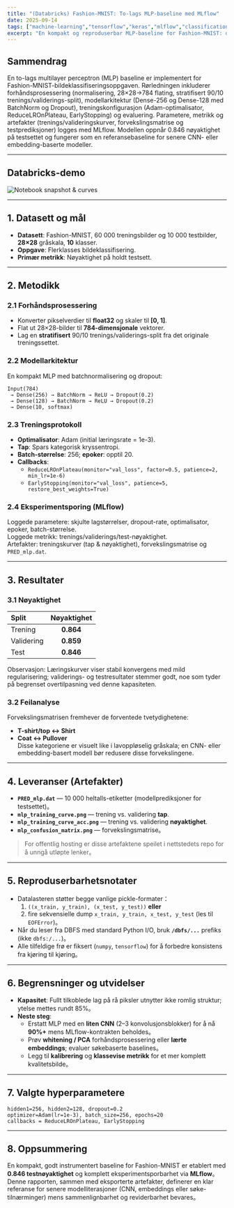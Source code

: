 ```yaml
---
title: "(Databricks) Fashion-MNIST: To-lags MLP-baseline med MLflow"
date: 2025-09-14
tags: ["machine-learning","tensorflow","keras","mlflow","classification","mnist"]
excerpt: "En kompakt og reproduserbar MLP-baseline for Fashion-MNIST: data, modell, treningsprotokoll, metrikk, feilanalyse og leveranser."
---
```


## Sammendrag
En to-lags multilayer perceptron (MLP) baseline er implementert for Fashion-MNIST-bildeklassifiseringsoppgaven. Rørledningen inkluderer forhåndsprosessering (normalisering, 28×28→784 flating, stratifisert 90/10 trenings/validerings-split), modellarkitektur (Dense-256 og Dense-128 med BatchNorm og Dropout), treningskonfigurasjon (Adam-optimalisator, ReduceLROnPlateau, EarlyStopping) og evaluering. Parametere, metrikk og artefakter (trenings/valideringskurver, forvekslingsmatrise og testprediksjoner) logges med MLflow. Modellen oppnår 0.846 nøyaktighet på testsettet og fungerer som en referansebaseline for senere CNN- eller embedding-baserte modeller.

---

## Databricks-demo

![Notebook snapshot & curves](/images/projects/project4/1.png)

---

## 1. Datasett og mål
- **Datasett**: Fashion-MNIST, 60 000 treningsbilder og 10 000 testbilder, **28×28** gråskala, **10** klasser.  
- **Oppgave**: Flerklasses bildeklassifisering.  
- **Primær metrikk**: Nøyaktighet på holdt testsett.

---

## 2. Metodikk

### 2.1 Forhåndsprosessering
- Konverter pikselverdier til **float32** og skaler til **[0, 1]**.  
- Flat ut 28×28-bilder til **784-dimensjonale** vektorer.  
- Lag en **stratifisert** 90/10 trenings/validerings-split fra det originale treningssettet.

### 2.2 Modellarkitektur
En kompakt MLP med batchnormalisering og dropout:
    
    Input(784)
     → Dense(256) → BatchNorm → ReLU → Dropout(0.2)
     → Dense(128) → BatchNorm → ReLU → Dropout(0.2)
     → Dense(10, softmax)

### 2.3 Treningsprotokoll
- **Optimalisator**: Adam (initial læringsrate = 1e-3).  
- **Tap**: Spars kategorisk kryssentropi.  
- **Batch-størrelse**: 256; **epoker**: opptil 20.  
- **Callbacks**:  
    - `ReduceLROnPlateau(monitor="val_loss", factor=0.5, patience=2, min_lr=1e-6)`  
    - `EarlyStopping(monitor="val_loss", patience=5, restore_best_weights=True)`

### 2.4 Eksperimentsporing (MLflow)
Loggede parametere: skjulte lagstørrelser, dropout-rate, optimalisator, epoker, batch-størrelse.  
Loggede metrikk: trenings/validerings/test-nøyaktighet.  
Artefakter: treningskurver (tap & nøyaktighet), forvekslingsmatrise og `PRED_mlp.dat`.

---

## 3. Resultater

### 3.1 Nøyaktighet
| Split | Nøyaktighet |
|:--|:--:|
| Trening | **0.864** |
| Validering | **0.859** |
| Test | **0.846** |

Observasjon: Læringskurver viser stabil konvergens med mild regularisering; validerings- og testresultater stemmer godt, noe som tyder på begrenset overtilpasning ved denne kapasiteten.

### 3.2 Feilanalyse
Forvekslingsmatrisen fremhever de forventede tvetydighetene:
- **T-shirt/top ↔ Shirt**
- **Coat ↔ Pullover**  
Disse kategoriene er visuelt like i lavoppløselig gråskala; en CNN- eller embedding-basert modell bør redusere disse forvekslingene.

---

## 4. Leveranser (Artefakter)
- **`PRED_mlp.dat`** — 10 000 heltalls-etiketter (modellprediksjoner for testsettet)。  
- **`mlp_training_curve.png`** — trening vs. validering **tap**.  
- **`mlp_training_curve_acc.png`** — trening vs. validering **nøyaktighet**.  
- **`mlp_confusion_matrix.png`** — forvekslingsmatrise。  

> For offentlig hosting er disse artefaktene speilet i nettstedets repo for å unngå utløpte lenker。

---

## 5. Reproduserbarhetsnotater
- Datalasteren støtter begge vanlige pickle-formater：  
  1) `((x_train, y_train), (x_test, y_test))` **eller**  
  2) fire sekvensielle dump `x_train, y_train, x_test, y_test` (les til `EOFError`)。  
- Når du leser fra DBFS med standard Python I/O, bruk **`/dbfs/...`** prefiks (ikke `dbfs:/...`)。  
- Alle tilfeldige frø er fiksert (`numpy`, `tensorflow`) for å forbedre konsistens fra kjøring til kjøring。

---

## 6. Begrensninger og utvidelser
- **Kapasitet**: Fullt tilkoblede lag på rå piksler utnytter ikke romlig struktur; ytelse mettes rundt 85%。  
- **Neste steg**:  
  - Erstatt MLP med en **liten CNN** (2–3 konvolusjonsblokker) for å nå **90%+** mens MLflow-kontrakten beholdes。  
  - Prøv **whitening / PCA** forhåndsprosessering eller **lærte embeddings**; evaluer søkebaserte baselines。  
  - Legg til **kalibrering** og **klassevise metrikk** for et mer komplett kvalitetsbilde。

---

## 7. Valgte hyperparametere
    
    hidden1=256, hidden2=128, dropout=0.2
    optimizer=Adam(lr=1e-3), batch_size=256, epochs=20
    callbacks = ReduceLROnPlateau, EarlyStopping

---

## 8. Oppsummering
En kompakt, godt instrumentert baseline for Fashion-MNIST er etablert med **0.846 testnøyaktighet** og komplett eksperimentsporbarhet via **MLflow**。Denne rapporten, sammen med eksporterte artefakter, definerer en klar referanse for senere modelliterasjoner (CNN, embeddings eller søke-tilnærminger) mens sammenlignbarhet og reviderbarhet bevares。
